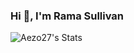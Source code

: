 ### Hi 👋, I'm Rama Sullivan

![Aezo27's Stats](https://github-readme-stats.vercel.app/api?username=Aezo27&theme=tokyonight&show_icons=true&hide_border=false&count_private=true)

<!--
**Aezo27/aezo27** is a ✨ _special_ ✨ repository because its `README.md` (this file) appears on your GitHub profile.

Here are some ideas to get you started:

- 🔭 I’m currently working on ...
- 🌱 I’m currently learning ...
- 👯 I’m looking to collaborate on ...
- 🤔 I’m looking for help with ...
- 💬 Ask me about ...
- 📫 How to reach me: ...
- 😄 Pronouns: ...
- ⚡ Fun fact: ...
-->
